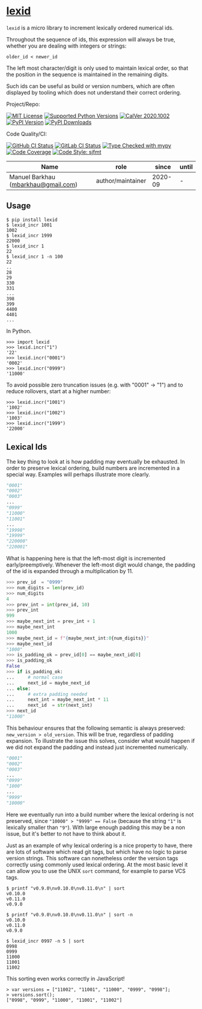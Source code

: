 # [lexid][repo_ref]

`lexid` is a micro library to increment lexically ordered numerical ids.

Throughout the sequence of ids, this expression will always be true, whether you are dealing with integers or strings:

    older_id < newer_id

The left most character/digit is only used to maintain lexical order, so that the position in the sequence is maintained in the remaining digits.

Such ids can be useful as build or version numbers, which are often displayed by tooling which does not understand their correct ordering.

Project/Repo:

[![MIT License][license_img]][license_ref]
[![Supported Python Versions][pyversions_img]][pyversions_ref]
[![CalVer 2020.1002][version_img]][version_ref]
[![PyPI Version][pypi_img]][pypi_ref]
[![PyPI Downloads][downloads_img]][downloads_ref]

Code Quality/CI:

[![GitHub CI Status][github_build_img]][github_build_ref]
[![GitLab CI Status][gitlab_build_img]][gitlab_build_ref]
[![Type Checked with mypy][mypy_img]][mypy_ref]
[![Code Coverage][codecov_img]][codecov_ref]
[![Code Style: sjfmt][style_img]][style_ref]


|               Name               |    role           |      since       | until |
|----------------------------------|-------------------|------------------|-------|
| Manuel Barkhau (mbarkhau@gmail.com) | author/maintainer | 2020-09 | -     |


## Usage

```
$ pip install lexid
$ lexid_incr 1001
1002
$ lexid_incr 1999
22000
$ lexid_incr 1
22
$ lexid_incr 1 -n 100
22
..
28
29
330
331
...
398
399
4400
4401
...
```

In Python.

```
>>> import lexid
>>> lexid.incr("1")
'22'
>>> lexid.incr("0001")
'0002'
>>> lexid.incr("0999")
'11000'
```

To avoid possible zero truncation issues (e.g. with "0001" -> "1") and to reduce rollovers, start at a higher number:

```
>>> lexid.incr("1001")
'1002'
>>> lexid.incr("1002")
'1003'
>>> lexid.incr("1999")
'22000'
```


## Lexical Ids

The key thing to look at is how padding may eventually be exhausted.
In order to preserve lexical ordering, build numbers are incremented
in a special way. Examples will perhaps illustrate more clearly.

```python
"0001"
"0002"
"0003"
...
"0999"
"11000"
"11001"
...
"19998"
"19999"
"220000"
"220001"
```

What is happening here is that the left-most digit is incremented
early/preemptively. Whenever the left-most digit would change, the padding
of the id is expanded through a multiplication by 11.

```python
>>> prev_id  = "0999"
>>> num_digits = len(prev_id)
>>> num_digits
4
>>> prev_int = int(prev_id, 10)
>>> prev_int
999
>>> maybe_next_int = prev_int + 1
>>> maybe_next_int
1000
>>> maybe_next_id = f"{maybe_next_int:0{num_digits}}"
>>> maybe_next_id
"1000"
>>> is_padding_ok = prev_id[0] == maybe_next_id[0]
>>> is_padding_ok
False
>>> if is_padding_ok:
...     # normal case
...     next_id = maybe_next_id
... else:
...     # extra padding needed
...     next_int = maybe_next_int * 11
...     next_id  = str(next_int)
>>> next_id
"11000"
```

This behaviour ensures that the following semantic is always preserved:
`new_version > old_version`. This will be true, regardless of padding
expansion. To illustrate the issue this solves, consider what would happen
if we did not expand the padding and instead just incremented numerically.

```python
"0001"
"0002"
"0003"
...
"0999"
"1000"
...
"9999"
"10000"
```

Here we eventually run into a build number where the lexical ordering is
not preserved, since `"10000" > "9999" == False` (because the string `"1"`
is lexically smaller than `"9"`). With large enough padding this may be a
non issue, but it's better to not have to think about it.

Just as an example of why lexical ordering is a nice property to have,
there are lots of software which read git tags, but which have no logic to
parse version strings. This software can nonetheless order the version tags
correctly using commonly used lexical ordering. At the most basic
level it can allow you to use the UNIX `sort` command, for example to parse
VCS tags.


```shell
$ printf "v0.9.0\nv0.10.0\nv0.11.0\n" | sort
v0.10.0
v0.11.0
v0.9.0

$ printf "v0.9.0\nv0.10.0\nv0.11.0\n" | sort -n
v0.10.0
v0.11.0
v0.9.0

$ lexid_incr 0997 -n 5 | sort
0998
0999
11000
11001
11002
```

This sorting even works correctly in JavaScript!

```
> var versions = ["11002", "11001", "11000", "0999", "0998"];
> versions.sort();
["0998", "0999", "11000", "11001", "11002"]
```

[repo_ref]: https://github.com/mbarkhau/lexid

[github_build_img]: https://github.com/mbarkhau/lexid/workflows/CI/badge.svg
[github_build_ref]: https://github.com/mbarkhau/lexid/actions?query=workflow%3ACI

[gitlab_build_img]: https://gitlab.com/mbarkhau/lexid/badges/master/pipeline.svg
[gitlab_build_ref]: https://gitlab.com/mbarkhau/lexid/pipelines

[codecov_img]: https://gitlab.com/mbarkhau/lexid/badges/master/coverage.svg
[codecov_ref]: https://mbarkhau.gitlab.io/lexid/cov

[license_img]: https://img.shields.io/badge/License-MIT-blue.svg
[license_ref]: https://github.com/mbarkhau/lexid/blob/master/LICENSE

[mypy_img]: https://img.shields.io/badge/mypy-checked-green.svg
[mypy_ref]: https://mbarkhau.gitlab.io/lexid/mypycov

[style_img]: https://img.shields.io/badge/code%20style-%20sjfmt-f71.svg
[style_ref]: https://gitlab.com/mbarkhau/straitjacket/

[pypi_img]: https://img.shields.io/badge/PyPI-wheels-green.svg
[pypi_ref]: https://pypi.org/project/lexid/#files

[downloads_img]: https://pepy.tech/badge/lexid/month
[downloads_ref]: https://pepy.tech/project/lexid

[version_img]: https://img.shields.io/static/v1.svg?label=CalVer&message=2020.1002&color=blue
[version_ref]: https://pypi.org/project/pycalver/

[pyversions_img]: https://img.shields.io/pypi/pyversions/lexid.svg
[pyversions_ref]: https://pypi.python.org/pypi/lexid

